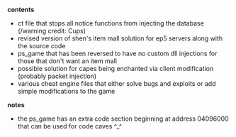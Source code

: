 **contents**
* ct file that stops all notice functions from injecting the database (/warning credit: Cups)
* revised version of shen's item mall solution for ep5 servers along with the source code
* ps_game that has been reversed to have no custom dll injections for those that don't want an item mall
* possible solution for capes being enchanted via client modification (probably packet injection)
* various cheat engine files that either solve bugs and exploits or add simple modifications to the game

**notes**
* the ps_game has an extra code section beginning at address 04096000 that can be used for code caves ^_^
